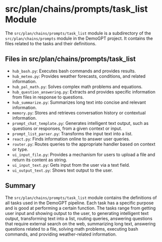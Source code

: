 # src/plan/chains/prompts/task_list Module

The `src/plan/chains/prompts/task_list` module is a subdirectory of the `src/plan/chains/prompts` module in the DemoGPT project. It contains the files related to the tasks and their definitions.

## Files in src/plan/chains/prompts/task_list

- `hub_bash.py`: Executes bash commands and provides results.
- `hub_meteo.py`: Provides weather forecasts, conditions, and related information.
- `hub_pal_math.py`: Solves complex math problems and equations.
- `hub_question_answering.py`: Extracts and provides specific information from files in response to questions.
- `hub_summarize.py`: Summarizes long text into concise and relevant information.
- `memory.py`: Stores and retrieves conversation history or contextual information.
- `prompt_chat_template.py`: Generates intelligent text output, such as questions or responses, from a given context or input.
- `prompt_list_parser.py`: Transforms the input text into a list.
- `react.py`: Finds information online to answer user queries.
- `router.py`: Routes queries to the appropriate handler based on context or type.
- `ui_input_file.py`: Provides a mechanism for users to upload a file and return its content as string.
- `ui_input_text.py`: Gets input from the user via a text field.
- `ui_output_text.py`: Shows text output to the user.

## Summary

The `src/plan/chains/prompts/task_list` module contains the definitions of all tasks used in the DemoGPT pipeline. Each task has a specific purpose and is good at performing a certain function. The tasks range from getting user input and showing output to the user, to generating intelligent text output, transforming text into a list, routing queries, answering questions that require external search on the web, summarizing long text, answering questions related to a file, solving math problems, executing bash commands, and providing weather-related information.
